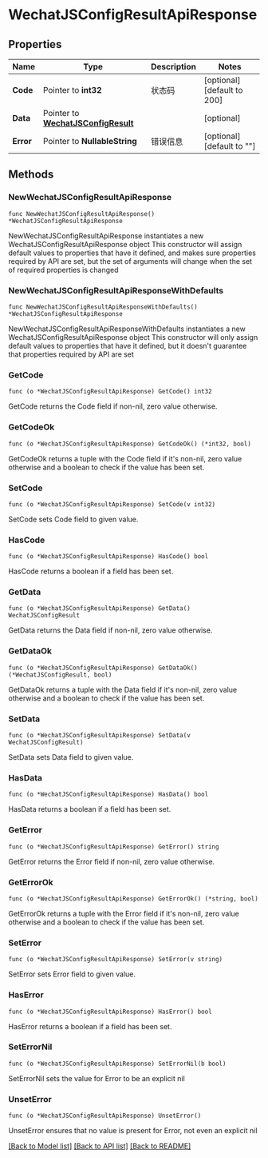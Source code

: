 # WechatJSConfigResultApiResponse

## Properties

Name | Type | Description | Notes
------------ | ------------- | ------------- | -------------
**Code** | Pointer to **int32** | 状态码 | [optional] [default to 200]
**Data** | Pointer to [**WechatJSConfigResult**](WechatJSConfigResult.md) |  | [optional] 
**Error** | Pointer to **NullableString** | 错误信息 | [optional] [default to ""]

## Methods

### NewWechatJSConfigResultApiResponse

`func NewWechatJSConfigResultApiResponse() *WechatJSConfigResultApiResponse`

NewWechatJSConfigResultApiResponse instantiates a new WechatJSConfigResultApiResponse object
This constructor will assign default values to properties that have it defined,
and makes sure properties required by API are set, but the set of arguments
will change when the set of required properties is changed

### NewWechatJSConfigResultApiResponseWithDefaults

`func NewWechatJSConfigResultApiResponseWithDefaults() *WechatJSConfigResultApiResponse`

NewWechatJSConfigResultApiResponseWithDefaults instantiates a new WechatJSConfigResultApiResponse object
This constructor will only assign default values to properties that have it defined,
but it doesn't guarantee that properties required by API are set

### GetCode

`func (o *WechatJSConfigResultApiResponse) GetCode() int32`

GetCode returns the Code field if non-nil, zero value otherwise.

### GetCodeOk

`func (o *WechatJSConfigResultApiResponse) GetCodeOk() (*int32, bool)`

GetCodeOk returns a tuple with the Code field if it's non-nil, zero value otherwise
and a boolean to check if the value has been set.

### SetCode

`func (o *WechatJSConfigResultApiResponse) SetCode(v int32)`

SetCode sets Code field to given value.

### HasCode

`func (o *WechatJSConfigResultApiResponse) HasCode() bool`

HasCode returns a boolean if a field has been set.

### GetData

`func (o *WechatJSConfigResultApiResponse) GetData() WechatJSConfigResult`

GetData returns the Data field if non-nil, zero value otherwise.

### GetDataOk

`func (o *WechatJSConfigResultApiResponse) GetDataOk() (*WechatJSConfigResult, bool)`

GetDataOk returns a tuple with the Data field if it's non-nil, zero value otherwise
and a boolean to check if the value has been set.

### SetData

`func (o *WechatJSConfigResultApiResponse) SetData(v WechatJSConfigResult)`

SetData sets Data field to given value.

### HasData

`func (o *WechatJSConfigResultApiResponse) HasData() bool`

HasData returns a boolean if a field has been set.

### GetError

`func (o *WechatJSConfigResultApiResponse) GetError() string`

GetError returns the Error field if non-nil, zero value otherwise.

### GetErrorOk

`func (o *WechatJSConfigResultApiResponse) GetErrorOk() (*string, bool)`

GetErrorOk returns a tuple with the Error field if it's non-nil, zero value otherwise
and a boolean to check if the value has been set.

### SetError

`func (o *WechatJSConfigResultApiResponse) SetError(v string)`

SetError sets Error field to given value.

### HasError

`func (o *WechatJSConfigResultApiResponse) HasError() bool`

HasError returns a boolean if a field has been set.

### SetErrorNil

`func (o *WechatJSConfigResultApiResponse) SetErrorNil(b bool)`

 SetErrorNil sets the value for Error to be an explicit nil

### UnsetError
`func (o *WechatJSConfigResultApiResponse) UnsetError()`

UnsetError ensures that no value is present for Error, not even an explicit nil

[[Back to Model list]](../README.md#documentation-for-models) [[Back to API list]](../README.md#documentation-for-api-endpoints) [[Back to README]](../README.md)


